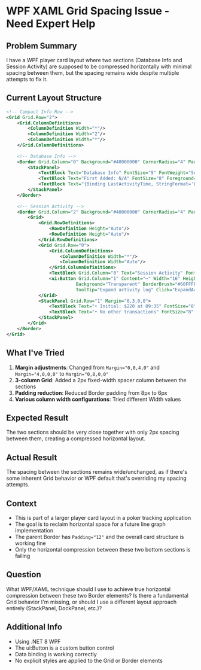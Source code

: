 # WPF XAML Grid Spacing Issue - Need Expert Help

## Problem Summary
I have a WPF player card layout where two sections (Database Info and Session Activity) are supposed to be compressed horizontally with minimal spacing between them, but the spacing remains wide despite multiple attempts to fix it.

## Current Layout Structure
```xml
<!-- Compact Info Row -->
<Grid Grid.Row="2">
    <Grid.ColumnDefinitions>
        <ColumnDefinition Width="*"/>
        <ColumnDefinition Width="2"/>
        <ColumnDefinition Width="*"/>
    </Grid.ColumnDefinitions>
    
    <!-- Database Info -->
    <Border Grid.Column="0" Background="#40000000" CornerRadius="4" Padding="8" Margin="0,0,0,0">
        <StackPanel>
            <TextBlock Text="Database Info" FontSize="9" FontWeight="SemiBold" Foreground="#CCCCCC" Margin="0,0,0,3"/>
            <TextBlock Text="First Added: N/A" FontSize="8" Foreground="#AAAAAA"/>
            <TextBlock Text="{Binding LastActivityTime, StringFormat='Last: 'MM/dd HH:mm}" FontSize="8" Foreground="#AAAAAA" Margin="0,1,0,0"/>
        </StackPanel>
    </Border>
    
    <!-- Session Activity -->
    <Border Grid.Column="2" Background="#40000000" CornerRadius="4" Padding="8" Margin="0,0,0,0">
        <Grid>
            <Grid.RowDefinitions>
                <RowDefinition Height="Auto"/>
                <RowDefinition Height="Auto"/>
            </Grid.RowDefinitions>
            <Grid Grid.Row="0">
                <Grid.ColumnDefinitions>
                    <ColumnDefinition Width="*"/>
                    <ColumnDefinition Width="Auto"/>
                </Grid.ColumnDefinitions>
                <TextBlock Grid.Column="0" Text="Session Activity" FontSize="9" FontWeight="SemiBold" Foreground="#CCCCCC"/>
                <ui:Button Grid.Column="1" Content="⋯" Width="16" Height="16" FontSize="8" 
                          Background="Transparent" BorderBrush="#60FFFFFF" BorderThickness="1" Foreground="#CCCCCC"
                          ToolTip="Expand activity log" Click="ExpandActivityLog_Click" Tag="{Binding Name}"/>
            </Grid>
            <StackPanel Grid.Row="1" Margin="0,3,0,0">
                <TextBlock Text="• Initial: $220 at 09:35" FontSize="8" Foreground="#BBBBBB" TextTrimming="CharacterEllipsis"/>
                <TextBlock Text="• No other transactions" FontSize="8" Foreground="#BBBBBB" TextTrimming="CharacterEllipsis"/>
            </StackPanel>
        </Grid>
    </Border>
</Grid>
```

## What I've Tried
1. **Margin adjustments**: Changed from `Margin="0,0,4,0"` and `Margin="4,0,0,0"` to `Margin="0,0,0,0"`
2. **3-column Grid**: Added a 2px fixed-width spacer column between the sections
3. **Padding reduction**: Reduced Border padding from 8px to 6px
4. **Various column width configurations**: Tried different Width values

## Expected Result
The two sections should be very close together with only 2px spacing between them, creating a compressed horizontal layout.

## Actual Result
The spacing between the sections remains wide/unchanged, as if there's some inherent Grid behavior or WPF default that's overriding my spacing attempts.

## Context
- This is part of a larger player card layout in a poker tracking application
- The goal is to reclaim horizontal space for a future line graph implementation
- The parent Border has `Padding="12"` and the overall card structure is working fine
- Only the horizontal compression between these two bottom sections is failing

## Question
What WPF/XAML technique should I use to achieve true horizontal compression between these two Border elements? Is there a fundamental Grid behavior I'm missing, or should I use a different layout approach entirely (StackPanel, DockPanel, etc.)?

## Additional Info
- Using .NET 8 WPF
- The ui:Button is a custom button control
- Data binding is working correctly
- No explicit styles are applied to the Grid or Border elements
